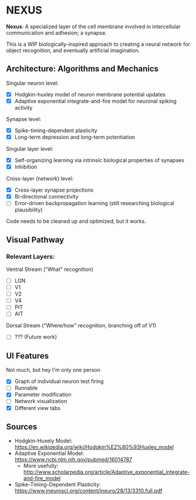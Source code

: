 # NEXUS

**Nexus**: A specialized layer of the cell membrane involved in intercellular communication and adhesion; a synapse.

This is a WIP biologically-inspired approach to creating a neural network for object recognition, and eventually artificial imagination.

## Architecture: Algorithms and Mechanics
Singular neuron level:

- [x] Hodgkin-huxley model of neuron membrane potential updates
- [x] Adaptive exponential integrate-and-fire model for neuronal spiking activity

Synapse level:

- [x] Spike-timing-dependent plasticity
- [x] Long-term depression and long-term potentiation

Singular layer level:
- [x] Self-organizing learning via intrinsic biological properties of synapses
- [x] Inhibition

Cross-layer (network) level:

- [x] Cross-layer synapse projections
- [x] Bi-directional connectivity
- [ ] Error-driven backpropagation learning (still researching biological plausibility)

Code needs to be cleaned up and optimized, but it works.

## Visual Pathway
### Relevant Layers:
Ventral Stream ("What" recognition)
- [ ] LGN
- [ ] V1
- [ ] V2
- [ ] V4
- [ ] PIT
- [ ] AIT

Dorsal Stream ("Where/how" recognition, branching off of V1)
- [ ] ??? (Future work)

## UI Features
Not much, but hey I'm only one person

- [x] Graph of individual neuron test firing
- [ ] Runnable
- [x] Parameter modification
- [ ] Network visualization
- [x] Different view tabs

## Sources
* Hodgkin-Huxely Model: https://en.wikipedia.org/wiki/Hodgkin%E2%80%93Huxley_model
* Adaptive Exponential Model: https://www.ncbi.nlm.nih.gov/pubmed/16014787 
  * More usefully: http://www.scholarpedia.org/article/Adaptive_exponential_integrate-and-fire_model
* Spike-Timing-Dependent Plasticity: https://www.jneurosci.org/content/jneuro/28/13/3310.full.pdf
